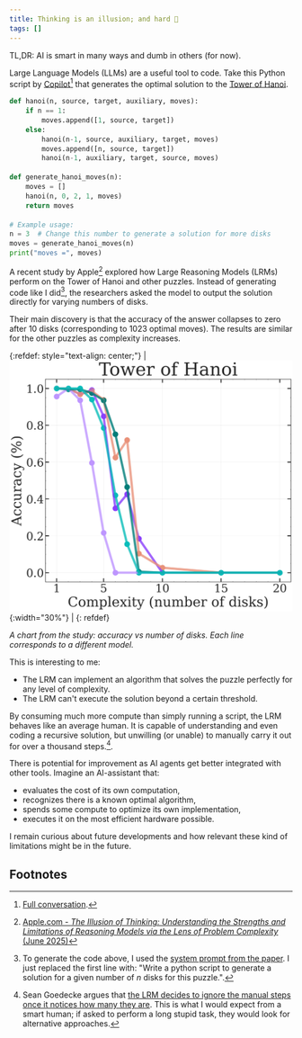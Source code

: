 ```yaml
---
title: Thinking is an illusion; and hard 🧠
tags: []
---
```


TL,DR: AI is smart in many ways and dumb in others (for now).

Large Language Models (LLMs) are a useful tool to code. Take this Python script by [Copilot](https://copilot.microsoft.com/)[^copilot-conversation] that generates the optimal solution to the [Tower of Hanoi](https://en.wikipedia.org/wiki/Tower_of_Hanoi).

```python
def hanoi(n, source, target, auxiliary, moves):
    if n == 1:
        moves.append([1, source, target])
    else:
        hanoi(n-1, source, auxiliary, target, moves)
        moves.append([n, source, target])
        hanoi(n-1, auxiliary, target, source, moves)

def generate_hanoi_moves(n):
    moves = []
    hanoi(n, 0, 2, 1, moves)
    return moves

# Example usage:
n = 3  # Change this number to generate a solution for more disks
moves = generate_hanoi_moves(n)
print("moves =", moves)
```

[^copilot-conversation]: [Full conversation](/assets/2025/thinking-illusion-hard/copilot-conversation.md).

A recent study by Apple[^study-by-apple] explored how Large Reasoning Models (LRMs) perform on the Tower of Hanoi and other puzzles.
Instead of generating code like I did[^changed-one-line], the researchers asked the model to output the solution directly for varying numbers of disks.

[^study-by-apple]: [Apple.com - *The Illusion of Thinking: Understanding the Strengths and Limitations of Reasoning Models via the Lens of Problem Complexity* (June 2025)](https://machinelearning.apple.com/research/illusion-of-thinking)

[^changed-one-line]: To generate the code above, I used the [system prompt from the paper](/assets/2025/thinking-illusion-hard/apple-system-prompt.md). I just replaced the first line with: "Write a python script to generate a solution for a given number of *n* disks for this puzzle.".

Their main discovery is that the accuracy of the answer collapses to zero after 10 disks (corresponding to 1023 optimal moves).
The results are similar for the other puzzles as complexity increases.


{:refdef: style="text-align: center;"}
| ![](/assets/2025/thinking-illusion-hard/the-illusion-of-thinking-Im1(2).png){:width="30%"} | 
{: refdef}

*A chart from the study: accuracy vs number of disks. Each line corresponds to a different model.*

This is interesting to me:
- The LRM can implement an algorithm that solves the puzzle perfectly for any level of complexity.
- The LRM can't execute the solution beyond a certain threshold.

By consuming much more compute than simply running a script, the LRM behaves like an average human.
It is capable of understanding and even coding a recursive solution, but unwilling (or unable) to manually carry it out for over a thousand steps.[^sean-comment].

[^sean-comment]: Sean Goedecke argues that [the LRM decides to ignore the manual steps once it notices how many they are](https://www.seangoedecke.com/illusion-of-thinking/). This is what I would expect from a smart human; if asked to perform a long stupid task, they would look for alternative approaches.

There is potential for improvement as AI agents get better integrated with other tools.
Imagine an AI-assistant that:
- evaluates the cost of its own computation,
- recognizes there is a known optimal algorithm,
- spends some compute to optimize its own implementation,
- executes it on the most efficient hardware possible.

I remain curious about future developments and how relevant these kind of limitations might be in the future.

## Footnotes

